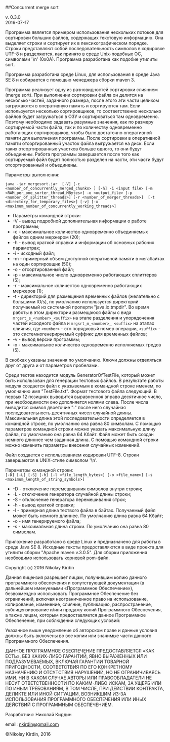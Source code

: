 ##Concurrent merge sort

v. 0.3.0  
2016-07-17  

Программа является примером использования нескольких потоков для сортировки больших файлов, содержащих текстовую информацию. Она выделяет строки и сортирует их в лексикографическом порядке. Строки представляют собой последовательность символов в кодировке UTF-8 и разделяются, как принято в среде Unix-подобных ОС, символами '\n' (0x0A). Программа разработана как подобие утилиты sort.  

Программа разработана среде Linux, для использования в среде Java SE 8 и собирается с помощью менеджера сборки maven 3.   

Программа  реализует одну из разновидностей сортировки слиянием (merge sort). При выполнении сортировки файла он делится на несколько частей, заданного размера, после этого эти части целиком загружаются в оперативную память и сортируются там. Если используется несколько сортировщиков, то соответственно несколько файлов будет загружаться в ОЗУ и сортироваться там одновременно. Поэтому необходимо задавать разумные значения, как по размеру сортируемой части файла, так и по количеству одновременно работающих сортировщиков, чтобы было достаточно оперативной памяти для выполнения программы. После сортировки в оперативной памяти отсортированный участок файла выгружается на диск. Если таких отсортированных участков больше одного, то они будут объединены. Работа программы завершается после того как сортируемый файл будет полностью разделен на части, эти части будут отсортированный и объединены.  
  
Параметры выполнения:  
  
 `java -jar mergesort.jar  [-V] [-c <number_of_concurrently_merged_chunks> ] [-h] -i <input file> [-m <RAM_per_one_sorter_thread_MBytes>] -o <output_file> [-p <number_of_splitter_threads>] [-r <number_of_merger_threads>]  [-t <directory_for_temporary_files>] [-v] [-x <maximum_number_of_concurrently_working_threads>]` 

* Параметры командной строки: 
* -V - вывод подробной дополнительная информации о работе программы;
* -c - максимальное количество одновременно объединяемых файлов одним мержером (20); 
* -h - вывод краткой справки и информации об основных рабочих параметрах; 
* -i - исходный файл; 
* -m - примерный объем доступной оперативной памяти в мегабайтах на один сортировщик (50);
* -o - отсортированный файл; 
* -p - максимальное число одновременно работающих сплиттеров (5); 
* -r - максимальное количество одновременно работающих мержеров (1); 
* -t - директорий для размещения временных файлов (желательно с большими IO/s), по умолчанию используется  директорий получаемый из системной проперти "java.io.tmpdir". Во время работы в этом директории размещаюся файлы с вида `mrgsrt_s_<number>_<suffix>` на этапе разделения и упорядочения частей исходного файла и `mrgsrt_m_<number>_ <suffix>` на этапах слияния, где `<number>` - это порядковый номер операции, `<suffix>` - это системногенерируемый суффикс для временных файлов; 
* -v - вывод версии программы;
* -x - максимальное количество одновременно исполняемых тредов (5).
 
В скобках указаны значения по умолчанию.  Ключи должны отделяться друг от друга и от параметров пробелами.
  
Среди тестов находится модуль GeneratorOfTestFile, который может быть использован для генерации тестовых файлов. В результате работы модуля создается файл с указывемым в командной строке именем, по умолчанию имя "TestFile.txt". Формат тестового файла следующий. В первых 12 позициях выводится выравненноя вправо десятичное число, при необходимости оно дополняется нолями слева. После числа выводится символ двоеточие ":" после него случайная последовательность десятичных чисел случайной длины. Максимальная длина этой последовательности определяется в командной строке, по умолчанию она равна 80 символам. С помощью параметров командной строки можно указать максимальную длину файла, по умолчанию она равна 64 Кбайт. Файл может быть создан немного длиннее чем заданная длина. С помощью командной строки можно изменить параметры внесения случайных изменений.
  
Файл создается с использованием кодировки UTF-8. Строки завершаются в UNIX-стиле символом '\n'.  
  
Параметры командной строки:  
`[-D] [-L] [-S] [-h] [-l <file_length_bytes>] [-o <file_name>] [-s <maximum_length_of_string_symbols>]`  
* -D - отключение перемешивания символов внутри строки;  
* -L - отключение генератора случайной длины строки;  
* -S - отключение генератора перемешивания строк;  
* -h - вывод краткой справки;  
* -l - примерная длина тествого файла в байтах. Получаемый файл может быть немного длиннее. По умолчанию длина равна 64 Кбайт;
* -o - имя генерируемого файла; 
* -s - максимальная длина строки. По умолчанию она равна 80 символам.
  
Приложение разработано в среде Linux и предназначено для работы в среде Java SE 8. Исходные тексты предоставляются в виде проекта для утилиты сборки "Apache maven v.3.0.5". Для сборки приложения необходимо использовать корневой pom-файл.

Copyright (c) 2016 Nikolay Kirdin  

Данная лицензия разрешает лицам, получившим копию данного программного обеспечения и сопутствующей документации (в дальнейшем именуемыми «Программное Обеспечение»), безвозмездно использовать Программное Обеспечение без ограничений, включая неограниченное право на использование, копирование, изменение, слияние, публикацию, распространение, сублицензирование и/или продажу копий Программного Обеспечения, а также лицам, которым предоставляется данное Программное Обеспечение, при соблюдении следующих условий:  

Указанное выше уведомление об авторском праве и данные условия должны быть включены во все копии или значимые части данного Программного Обеспечения.  

ДАННОЕ ПРОГРАММНОЕ ОБЕСПЕЧЕНИЕ ПРЕДОСТАВЛЯЕТСЯ «КАК ЕСТЬ», БЕЗ КАКИХ-ЛИБО ГАРАНТИЙ, ЯВНО ВЫРАЖЕННЫХ ИЛИ ПОДРАЗУМЕВАЕМЫХ, ВКЛЮЧАЯ ГАРАНТИИ ТОВАРНОЙ ПРИГОДНОСТИ, СООТВЕТСТВИЯ ПО ЕГО КОНКРЕТНОМУ НАЗНАЧЕНИЮ И ОТСУТСТВИЯ НАРУШЕНИЙ, НО НЕ ОГРАНИЧИВАЯСЬ ИМИ. НИ В КАКОМ СЛУЧАЕ АВТОРЫ ИЛИ ПРАВООБЛАДАТЕЛИ НЕ НЕСУТ ОТВЕТСТВЕННОСТИ ПО КАКИМ-ЛИБО ИСКАМ, ЗА УЩЕРБ ИЛИ ПО ИНЫМ ТРЕБОВАНИЯМ, В ТОМ ЧИСЛЕ, ПРИ ДЕЙСТВИИ КОНТРАКТА, ДЕЛИКТЕ ИЛИ ИНОЙ СИТУАЦИИ, ВОЗНИКШИМ ИЗ-ЗА ИСПОЛЬЗОВАНИЯ ПРОГРАММНОГО ОБЕСПЕЧЕНИЯ ИЛИ ИНЫХ ДЕЙСТВИЙ С ПРОГРАММНЫМ ОБЕСПЕЧЕНИЕМ. 


Разработчик: Николай Кирдин

email: nkirdin@gmail.com

©Nikolay Kirdin, 2016

